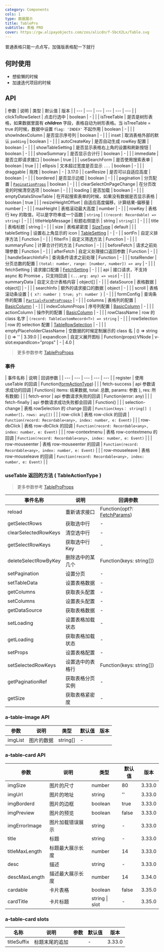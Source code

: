 ```yaml
---
category: Components
cols: 1
type: 数据展示
title: TablePro
subtitle: 表格 PRO
cover: https://gw.alipayobjects.com/zos/alicdn/f-SbcX2Lx/Table.svg
---
```


普通表格只能一点点写，加强版表格配一下就行

## 何时使用

- 想偷懒的时候
- 加速迭代项目的时候

## API

| 参数 | 说明 | 类型 | 默认值 | 版本 |
| --- | --- | --- | --- | --- | --- |
| clickToRowSelect | 点击行选中 | boolean | - |  |
| isTreeTable | 是否是树形表格，如果数据里面有 **_children_** 字段，表格自动为树形表格。当 isTreeTable = true 的时候，数据中设置 `flag: 'INDEX'` 不起作用 | boolean | - |  |
| showIndexColumn | 是否显示序号列 | boolean | - |  |
| inset | 取消表格外部的默认 `padding` | boolean | - |  |
| autoCreateKey | 是否自动生成 rowKey 配置 | boolean | - |  |
| showTableSetting | 是否显示表格右上角的设置和刷新按钮 | boolean | - |  |
| showSummary | 是否显示合计行 | boolean | - |  |
| immediate | 是否立即请求接口 | boolean | true |  |
| useSearchForm | 是否使用搜索表单 | boolean | true |  |
| ellipsis | 文本超过宽度是否显示 `...` | boolean | - |  |
| draggable | 拖拽 | boolean | - | 3.17.0 |
| canResize | 是否可以自适应高度 | boolean | - |  |
| bordered | 是否显示边框 | boolean | - |  |
| pagination | 分页配置 | [`PaginationProps`](./src/types/pagination.ts#15) \| boolean | - |  |
| clearSelectOnPageChange | 在分页改变的时候清空选项 | boolean | - |  |
| loading | 是否加载 | boolean | - |  |
| emptyDataIsShowTable | 在开起搜索表单的时候，如果没有数据是否显示表格 | boolean | true |  |
| resizeHeightOffset | 自适应高度偏移，计算结果-偏移量 | number | - |  |
| maxHeight | 表格滚动最大高度 | number | - |  |
| rowKey | 表格行 key 的取值，可以是字符串或一个函数 | `string` | `((record: Recordable) => string)` | - |  |
| titleHelpMessage | 标题右侧提示 | string \| `string[]` | - |  |
| title | 表格标题 | string | - |  |
| size | 表格紧密度 | [SizeType](./src/types/table.ts#L94) | default |  |
| tableSetting | 设置右上角显示的 icon | [TableSetting](./src/types/table.ts#L143) | - | - |
| sortFn | 自定义排序方法 | Function | - |  |
| filterFn | 自定义筛选方法 | Function | - |  |
| summaryFunc | 计算合计行的方法 | Function | - |  |
| beforeFetch | 请求之前处理参数 | Function | - |  |
| afterFetch | 自定义处理接口返回参数 | Function | - |  |
| handleSearchInfoFn | 查询条件请求之前处理 | Function | - |  |
| totalRender | 分页总数的配置 | `(total: number, range: [number, number]) => any` | - |  |
| fetchSetting | 请求接口配置 | [FetchSetting](./src/types/table.ts#L132) | - |  |
| api | 接口请求，不支持 async 和 Promise ，只支持回调 | `(...arg: any) => void` | - |  |
| summaryData | 自定义合计表格内容 | object[] | - |  |
| dataSource | 表格数据 | object[] | - |  |
| searchInfo | 额外的请求接口的数据 | object | - |  |
| scroll | 表格滚动条设置 | `{ x?: number | true; y?: number }` | - |  |
| formConfig | 查询条件的配置 | [`Partial<FormProProps>`](../form-pro/src/props.ts) | - |  |
| columns | 表格列的配置 | [BasicColumn](./src/types/table.ts#414) | - |  |
| indexColumnProps | 序号列配置 | [BasicColumn](./src/types/table.ts#414) | - |  |
| actionColumn | 操作列的配置 | [BasicColumn](./src/types/table.ts#414) | - |  |
| rowClassName | row 的 class 名字 | `(record: TableCustomRecord<T>) => string` | - |  |
| rowSelection | row 的 selection 配置 | [TableRowSelection](./src/types/table.ts#21) | - |  |
| emptyPlaceholderClassName | 空数据的时候定制展示的 class 名 | () => string | () => '' | 3.39.0 |
| expandIcon | 自定义展开图标 | Function(props):VNode \| v-slot:expandIcon="props" | - | 4.0 |

> 更多参数参考 [TableProProps](./src/types/table.ts#414)

### 事件

| 事件名称 | 说明 | 回调参数 |
| --- | --- | --- | --- | --- |
| register | 使用 useTable 的回调 | Function([formActionType](https://github.com/fe6/water-pro/blob/next/components/form-pro/src/types/form.ts#L29)) |  |
| fetch-success | api 参数请求成功的回调 | Function({ items: 结果数据, total: 总数, params: 参数 }, res: 所有数据) |  |
| fetch-error | api 参数请求失败的回调 | Function(error: any) |  |
| fetch-finally | api 参数请求成功失败都会回调 | Function() |  |
| selection-change | 表格 rowSelection 的 change 回调 | `Function(keys： string[] | number[]，rows: any[])` |  |
| row-click | 表格 row-click 的回调 | `Function(record: Recordable<any>, index: number, e: Event)` |  |
| row-dbClick | 表格 row-dbClick 的回调 | `Function(record: Recordable<any>, index: number, e: Event)` |  |
| row-contextmenu | 表格 row-contextmenu 的回调 | `Function(record: Recordable<any>, index: number, e: Event)` |  |
| row-mouseenter | 表格 row-mouseenter 的回调 | `Function(record: Recordable<any>, index: number, e: Event)` |  |
| row-mouseleave | 表格 row-mouseleave 的回调 | `Function(record: Recordable<any>, index: number, e: Event)` |  |

### useTable 返回的方法 ( TableActionType )

> 更多参数参考 [TableProProps](./src/types/table.ts#102)

| 事件名称             | 说明             | 回调参数                                               |
| -------------------- | ---------------- | ------------------------------------------------------ |
| reload               | 重新请求接口     | Function(opt?: [FetchParams](./src/types/table.ts#79)) |
| getSelectRows        | 获取选中行       | -                                                      |
| clearSelectedRowKeys | 清空选中行       | -                                                      |
| getSelectRowKeys     | 获取选中行 Key   | -                                                      |
| deleteSelectRowByKey | 删除选中的某几个 | Function(keys: string[])                               |
| setPagination        | 设置分页         | -                                                      |
| setTableData         | 设置表格数据     | -                                                      |
| getColumns           | 获取表头配置     | -                                                      |
| setColumns           | 设置表头配置     | -                                                      |
| getDataSource        | 获取表格数据     | -                                                      |
| setLoading           | 设置表格加载状态 | -                                                      |
| getLoading           | 获取表格加载状态 | -                                                      |
| setProps             | 设置表格配置     | -                                                      |
| setSelectedRowKeys   | 设置选中的表格行 | Function(keys: string[])                               |
| getPaginationRef     | 获取表格分页实例 | -                                                      |
| getSize              | 获取表格紧密度   | -                                                      |

### a-table-image API

| 参数    | 说明       | 类型     | 默认值 | 版本 |
| ------- | ---------- | -------- | ------ | ---- |
| imgList | 图片的数据 | string[] | -      |      |

### a-table-card API

| 参数           | 说明             | 类型           | 默认值 | 版本   |
| -------------- | ---------------- | -------------- | ------ | ------ |
| imgSize        | 图片的尺寸       | number         | 80     | 3.33.0 |
| imgUrl         | 图片的地址       | string         | ''     | 3.33.0 |
| imgBorderd     | 图片的边框       | boolean        | true   | 3.33.0 |
| imgPreview     | 图片的预览       | boolean        | false  | 3.33.0 |
| imgErrorImage  | 图片加载错误展示 | string         | -      | 3.33.0 |
| title          | 标题             | string         | -      | 3.33.0 |
| titleMaxLength | 标题最大展示长度 | number         | 14     | 3.33.0 |
| desc           | 描述             | string         | -      | 3.33.0 |
| descMaxLength  | 描述最大展示长度 | number         | 14     | 3.34.0 |
| cardable       | 卡片表格         | boolean        | false  | 3.35.0 |
| cardTitle      | 卡片标题         | string \| slot | -      | 3.35.0 |

### a-table-card slots

| 名称        | 说明           | 参数 | 默认值 | 版本   |
| ----------- | -------------- | ---- | ------ | ------ |
| titleSuffix | 标题末尾的追加 |      | -      | 3.33.0 |
